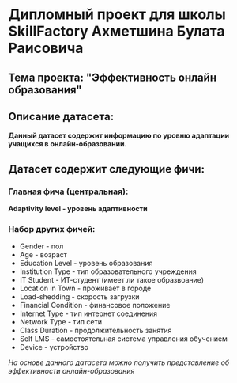 # Дипломный проект для школы SkillFactory Ахметшина Булата Раисовича

## Тема проекта: "Эффективность онлайн образования"

## Описание датасета: 

**Данный датасет содержит информацию по уровню адаптации учащихся в онлайн-образовании.**

## Датасет содержит следующие фичи:

### Главная фича (центральная):  

**Adaptivity level - уровень адаптивности**

### Набор других фичей:  

 - Gender - пол   
 - Age - возраст
 - Education Level - уровень образования
 - Institution Type - тип образовательного учреждения
 - IT Student - ИТ-студент (имеет ли такое образвоание)
 - Location in Town - проживает в городе
 - Load-shedding - скорость загрузки
 - Financial Condition - финансовое положение
 - Internet Type - тип интернет соединения
 - Network Type - тип сети
 - Class Duration - продолжительность занятия
 - Self LMS - самостоятельная система управления обучением
 - Device - устройство
 
*На основе данного датасета можно получить представление об эффективности онлайн-образования*

